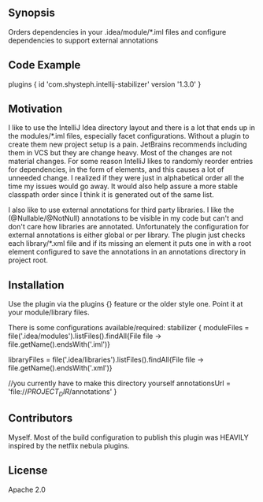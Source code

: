 ## Synopsis

Orders dependencies in your .idea/module/*.iml files and configure dependencies to support external annotations

## Code Example

plugins {
  id 'com.shysteph.intellij-stabilizer' version '1.3.0'
}
  
## Motivation

I like to use the IntelliJ Idea directory layout and there is a lot that ends up in the modules/*.iml files, especially facet configurations.  Without a plugin to create them new project setup is a pain.  JetBrains recommends including them in VCS but they are change heavy.
Most of the changes are not material changes.  For some reason IntelliJ likes to randomly reorder entries for dependencies, in the form of <orderEntry> elements, and this causes a lot of unneeded change.
I realized if they were just in alphabetical order all the time my issues would go away.  It would also help assure a more stable classpath order since I think it is generated out of the same list.

I also like to use external annotations for third party libraries.  I like the (@Nullable/@NotNull) annotations to be visible in my code but can't and don't care how libraries are annotated.  Unfortunately the configuration for external annotations is either global or per library.
The plugin just checks each library/*.xml file and if its missing an <ANNOTATIONS> element it puts one in with a root element configured to save the annotations in an annotations directory in project root.
## Installation

Use the plugin via the plugins {} feature or the older style one.
Point it at your module/library files.

There is some configurations available/required:
stabilizer {
  moduleFiles = file('.idea/modules').listFiles().findAll{File file -> file.getName().endsWith('.iml')}
  
  libraryFiles = file('.idea/libraries').listFiles().findAll{File file -> file.getName().endsWith('.xml')}
  
  //you currently have to make this directory yourself
  annotationsUrl = 'file://$PROJECT_DIR$/annotations'
}
  
## Contributors

Myself.  Most of the build configuration to publish this plugin was HEAVILY inspired by the netflix nebula plugins.

## License

Apache 2.0
